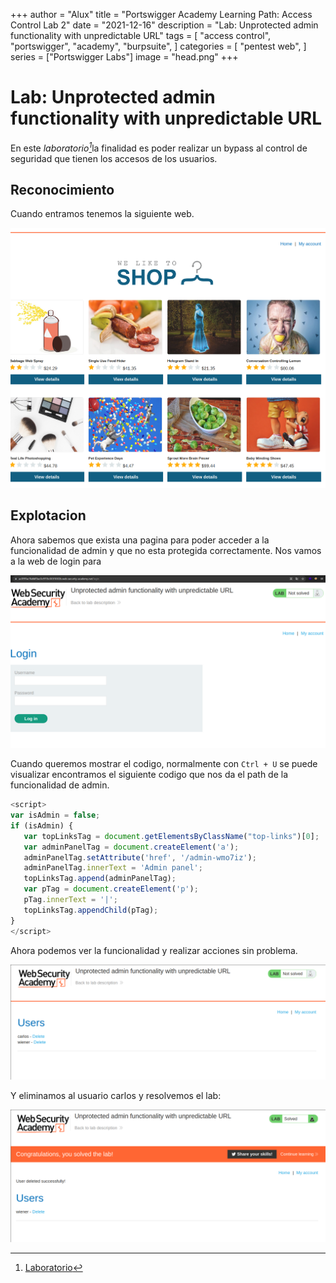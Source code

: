 +++
author = "Alux"
title = "Portswigger Academy Learning Path: Access Control Lab 2"
date = "2021-12-16"
description = "Lab: Unprotected admin functionality with unpredictable URL"
tags = [
    "access control",
    "portswigger",
    "academy",
    "burpsuite",
]
categories = [
    "pentest web",
]
series = ["Portswigger Labs"]
image = "head.png"
+++

# Lab: Unprotected admin functionality with unpredictable URL

En este <cite>laboratorio[^1]</cite>la finalidad es poder realizar un bypass al control de seguridad que tienen los accesos de los usuarios.

## Reconocimiento

Cuando entramos tenemos la siguiente web.

![Web](web.png)

## Explotacion

Ahora sabemos que exista una pagina para poder acceder a la funcionalidad de admin y que no esta protegida correctamente. Nos vamos a la web de login para

![Pagina de login](login.png)

Cuando queremos mostrar el codigo, normalmente con `Ctrl + U` se puede visualizar encontramos el siguiente codigo que nos da el path de la funcionalidad de admin.

```javascript
<script>
var isAdmin = false;
if (isAdmin) {
   var topLinksTag = document.getElementsByClassName("top-links")[0];
   var adminPanelTag = document.createElement('a');
   adminPanelTag.setAttribute('href', '/admin-wmo7iz');
   adminPanelTag.innerText = 'Admin panel';
   topLinksTag.append(adminPanelTag);
   var pTag = document.createElement('p');
   pTag.innerText = '|';
   topLinksTag.appendChild(pTag);
}
</script>
```

Ahora podemos ver la funcionalidad y realizar acciones sin problema.

![Perfil de Administracion sin control de acceso](admin.png)

Y eliminamos al usuario carlos y resolvemos el lab:

![Laboratorio resuelto](resuelto.png)


[^1]: [Laboratorio](https://portswigger.net/web-security/access-control/lab-unprotected-admin-functionality-with-unpredictable-url)